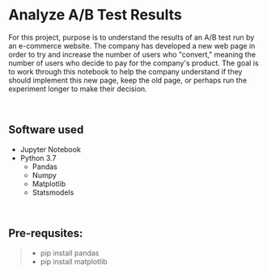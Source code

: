 # Analyze A/B Test Results

For this project, purpose is to understand the results of an A/B test run by an e-commerce website. The company has developed a new web page in order to try and increase the number of users who "convert," meaning the number of users who decide to pay for the company's product. The goal is to work through this notebook to help the company understand if they should implement this new page, keep the old page, or perhaps run the experiment longer to make their decision.

<br>

## Software used
- Jupyter Notebook
- Python 3.7
    - Pandas
    - Numpy
    - Matplotlib
    - Statsmodels

<br>

## Pre-requsites:
> - pip install pandas
> - pip install matplotlib
